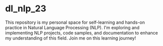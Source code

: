 # dl_nlp_23
This repository is my personal space for self-learning and hands-on practice in Natural Language Processing (NLP). I'm exploring and implementing NLP projects, code samples, and documentation to enhance my understanding of this field. Join me on this learning journey!
